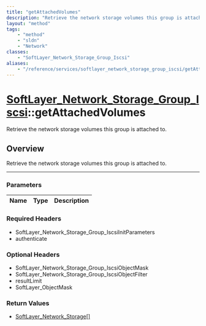 ```yaml
---
title: "getAttachedVolumes"
description: "Retrieve the network storage volumes this group is attached to."
layout: "method"
tags:
    - "method"
    - "sldn"
    - "Network"
classes:
    - "SoftLayer_Network_Storage_Group_Iscsi"
aliases:
    - "/reference/services/softlayer_network_storage_group_iscsi/getAttachedVolumes"
---
```

# [SoftLayer_Network_Storage_Group_Iscsi](/reference/services/SoftLayer_Network_Storage_Group_Iscsi)::getAttachedVolumes

Retrieve the network storage volumes this group is attached to.


## Overview 
Retrieve the network storage volumes this group is attached to.

-----

### Parameters 
|Name | Type | Description |
| --- | --- | --- |


### Required Headers
* SoftLayer_Network_Storage_Group_IscsiInitParameters
* authenticate


### Optional Headers
* SoftLayer_Network_Storage_Group_IscsiObjectMask
* SoftLayer_Network_Storage_Group_IscsiObjectFilter
* resultLimit
* SoftLayer_ObjectMask

### Return Values
* <a href='/reference/datatypes/SoftLayer_Network_Storage'>SoftLayer_Network_Storage[] </a>




